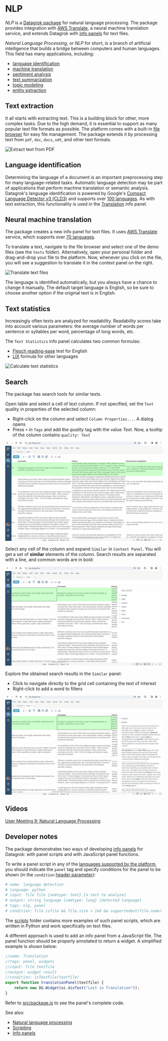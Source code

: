# NLP

*NLP* is a [Datagrok package](https://datagrok.ai/help/develop/#packages) for natural language processing. The package provides integration with [AWS Translate](https://aws.amazon.com/translate/), a neural machine translation service, and extends Datagrok with [info panels](https://datagrok.ai/help/explore/data-augmentation/info-panels) for text files.

*Natural Language Processing*, or *NLP* for short, is a branch of artificial intelligence that builds a bridge between computers and human languages. This field has many applications, including:

* [language identification](https://en.wikipedia.org/wiki/Language_identification)
* [machine translation](https://en.wikipedia.org/wiki/Machine_translation)
* [sentiment analysis](https://en.wikipedia.org/wiki/Sentiment_analysis)
* [text summarization](https://en.wikipedia.org/wiki/Automatic_summarization)
* [topic modeling](https://en.wikipedia.org/wiki/Topic_model)
* [entity extraction](https://en.wikipedia.org/wiki/Named-entity_recognition)

## Text extraction

It all starts with extracting text. This is a building block for other, more
complex tasks. Due to the high demand, it is essential to support as many
popular text file formats as possible. The platform comes with a built-in
[file browser](https://datagrok.ai/help/access/files/#file-manager)
for easy file management. The package extends it by processing text from
`pdf`, `doc`, `docx`, `odt`, and other text formats.

![Extract text from PDF](./gif/nlp-text-extraction.gif)

## Language identification

Determining the language of a document is an important preprocessing step for
many language-related tasks. Automatic language detection may be part of
applications that perform machine translation or semantic analysis. Datagrok's
language identification is powered by Google's [Compact Language Detector v3 (CLD3)](https://github.com/google/cld3) and supports over [100 languages](https://github.com/google/cld3#supported-languages).
As with text extraction, this functionality is used in the [Translation](#neural-machine-translation) info panel.

## Neural machine translation

The package creates a new info panel for text files. It uses [AWS Translate](https://aws.amazon.com/translate/) service, which supports over [70 languages](https://docs.aws.amazon.com/translate/latest/dg/what-is.html#what-is-languages).

To translate a text, navigate to the file browser and select one of the demo files (see the `texts` folder). Alternatively, open your personal folder and drag-and-drop your file to the platform. Now, whenever you click
on the file, you will see a suggestion to translate it in the context panel on the right.

![Translate text files](./gif/nlp-machine-translation.gif)

The language is identified automatically, but you always have a chance to change it manually.
The default target language is English, so be sure to choose another option if the original text is in English.

## Text statistics

Increasingly often texts are analyzed for readability. Readability scores take
into account various parameters: the average number of words per sentence or
syllables per word, percentage of long words, etc.

The `Text Statistics` info panel calculates two common formulas:

* [Flesch reading-ease](https://en.wikipedia.org/wiki/Flesch%E2%80%93Kincaid_readability_tests) test for English
* [LIX](https://en.wikipedia.org/wiki/Lix_(readability_test)) formula for other languages

![Calculate text statistics](./gif/nlp-text-statistics.gif)

## Search

The package has search tools for similar texts.

Open table and select a cell of text column. If not specified, set the `Text` quality in properties of the selected column:

* Right-click on the column and select `Column Properties...`. A dialog opens
* Press `+` in `Tags` and add the *quality* tag with the value *Text*. Now, a tooltip of the column contains `quality: Text`

![Add quality text](./gif/add-text-quality.gif)

Select any cell of the column and expand `Similar` in `Context Panel`. You will get a set of **similar** elements of the column. Search results are separated with a line, and common words are in bold:

![Similar panel](./gif/similar-panel.gif)

Explore the obtained search results in the `Similar` panel:

* Click to navigate directly to the grid cell containing the text of interest
* Right-click to add a word to filters

![Navigate and filters](./gif/similar-navigate-and-filters.gif)

## Videos

[User Meeting 9: Natural Language Processing](https://www.youtube.com/watch?v=GM3XixUFFUs&t=94s)

## Developer notes

The package demonstrates two ways of developing [info panels](https://datagrok.ai/help/explore/data-augmentation/info-panels) for Datagrok: with panel scripts and with JavaScript panel functions.

To write a panel script in any of the [languages supported by the platform](https://datagrok.ai/help/compute/scripting#supported-languages), you should indicate the `panel` tag and specify conditions for the panel to be shown (in the `condition` [header parameter](https://datagrok.ai/help/compute/scripting/#header-parameters)):

```python
# name: language detection
# language: python
# input: file file {semtype: text} [a text to analyze]
# output: string language {semtype: lang} [detected language]
# tags: nlp, panel
# condition: file.isfile && file.size < 1e6 && supportedext(file.name)
```

The [scripts](https://github.com/datagrok-ai/public/tree/master/packages/NLP/scripts) folder contains more examples of such panel scripts, which are written in Python and work specifically on text files.

A different approach is used to add an info panel from a JavaScript file. The panel function should be properly annotated to return a widget. A simplified example is shown below:

```javascript
//name: Translation
//tags: panel, widgets
//input: file textfile
//output: widget result
//condition: isTextFile(textfile)
export function translationPanel(textfile) {
    return new DG.Widget(ui.divText("Lost in Translation"));
}
```

Refer to [src/package.js](https://github.com/datagrok-ai/public/blob/master/packages/NLP/src/package.ts) to see the panel's complete code.

See also:

* [Natural language processing](https://en.wikipedia.org/wiki/Natural_language_processing)
* [Scripting](https://datagrok.ai/help/compute/scripting)
* [Info panels](https://datagrok.ai/help/explore/data-augmentation/info-panels)
